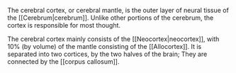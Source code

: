 The cerebral cortex, or cerebral mantle, is the outer layer of neural tissue of the [[Cerebrum|cerebrum]]. Unlike other portions of the cerebrum, the cortex is responsible for most thought.

The cerebral cortex mainly consists of the [[Neocortex|neocortex]], with 10% (by volume) of the mantle consisting of the [[Allocortex]]. It is separated into two cortices, by the two halves of the brain; They are connected by the [[corpus callosum]].